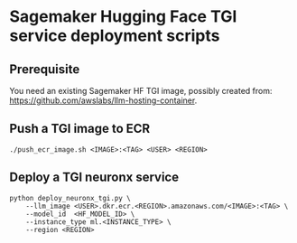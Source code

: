 # Sagemaker Hugging Face TGI service deployment scripts

## Prerequisite

You need an existing Sagemaker HF TGI image, possibly created from: https://github.com/awslabs/llm-hosting-container.

## Push a TGI image to ECR

```
./push_ecr_image.sh <IMAGE>:<TAG> <USER> <REGION>
```

## Deploy a TGI neuronx service

```
python deploy_neuronx_tgi.py \
    --llm_image <USER>.dkr.ecr.<REGION>.amazonaws.com/<IMAGE>:<TAG> \
    --model_id  <HF_MODEL_ID> \
    --instance_type ml.<INSTANCE_TYPE> \
    --region <REGION>
```


